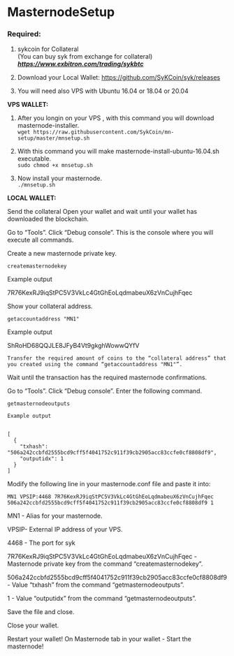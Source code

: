 # MasternodeSetup

### Required:

1. sykcoin for Collateral <br>
(You can buy syk from exchange for collateral) <br>
***https://www.exbitron.com/trading/sykbtc <br>***

2. Download your Local Wallet: https://github.com/SyKCoin/syk/releases



3. You will need also VPS with Ubuntu 16.04 or 18.04 or 20.04

**VPS WALLET:**

1. After you longin on your VPS , with this command you will download masternode-installer.   
`wget https://raw.githubusercontent.com/SykCoin/mn-setup/master/mnsetup.sh`  


2. With this command you will make masternode-install-ubuntu-16.04.sh executable.  
`sudo chmod +x mnsetup.sh` <br>


3. Now install your masternode.  
`./mnsetup.sh`



**LOCAL WALLET:**

Send the collateral
Open your wallet and wait until your wallet has downloaded the blockchain.

Go to “Tools”.
Click “Debug console”.
This is the console where you will execute all commands.

Create a new masternode private key.

```
createmasternodekey
```

Example output

7R76KexRJ9iqStPC5V3VkLc4GtGhEoLqdmabeuX6zVnCujhFqec

Show your collateral address.
```
getaccountaddress "MN1"
```

Example output

ShRoHD68QQJLE8JFyB4Vt9gkghWowwQYfV
```
Transfer the required amount of coins to the “collateral address” that you created using the command “getaccountaddress "MN1"”.
```
Wait until the transaction has the required masternode confirmations.

Go to “Tools”.
Click “Debug console”.
Enter the following command.
```
getmasternodeoutputs
```
```
Example output


[
  {
    "txhash": "506a242ccbfd2555bcd9cff5f4041752c911f39cb2905acc83ccfe0cf8808df9",
    "outputidx": 1
  }
]
```

Modify the following line in your masternode.conf file and paste it into:
```
MN1 VPSIP:4468 7R76KexRJ9iqStPC5V3VkLc4GtGhEoLqdmabeuX6zVnCujhFqec 506a242ccbfd2555bcd9cff5f4041752c911f39cb2905acc83ccfe0cf8808df9 1
```
MN1 - Alias for your masternode.

VPSIP- External IP address of your VPS.

4468 - The port for syk

7R76KexRJ9iqStPC5V3VkLc4GtGhEoLqdmabeuX6zVnCujhFqec - Masternode private key from the command “createmasternodekey”.

506a242ccbfd2555bcd9cff5f4041752c911f39cb2905acc83ccfe0cf8808df9 - Value “txhash” from the command “getmasternodeoutputs”.

1 - Value “outputidx” from the command “getmasternodeoutputs”.


Save the file and close.

Close your wallet.

Restart your wallet! 
On Masternode tab in your wallet - Start the masternode! 

